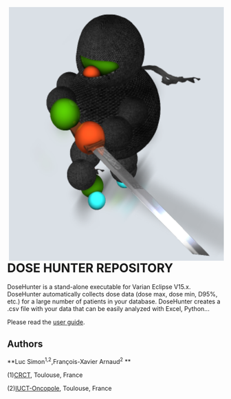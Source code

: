 
<img src="ninja (1).png" width="500" align="right">


# DOSE HUNTER REPOSITORY


DoseHunter is a stand-alone executable for Varian Eclipse V15.x. DoseHunter automatically collects dose data (dose max, dose min, D95\%, etc.) for a large number of patients in your database. DoseHunter creates a .csv file with your data that can be easily analyzed with Excel, Python...

 Please read the [user guide](https://github.com/uhqd/DoseHunter/blob/master/Dose_Hunter_User_Guide.pdf).

## Authors

**Luc Simon<sup>1,2</sup>,François-Xavier Arnaud<sup>2</sup> **

(1)[CRCT](https://www.crct-inserm.fr/), Toulouse, France

(2)[IUCT-Oncopole](https://www.iuct-oncopole.fr/), Toulouse, France





